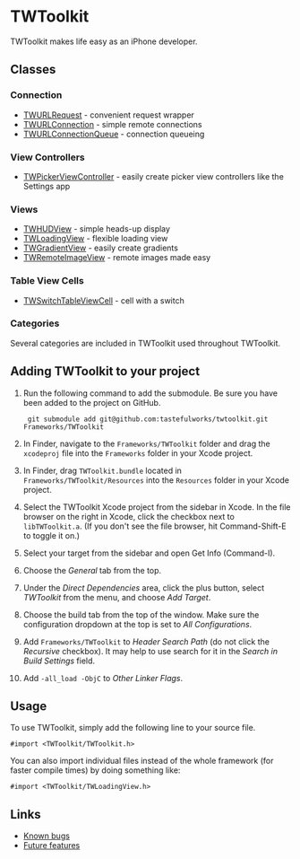 # TWToolkit

TWToolkit makes life easy as an iPhone developer.

## Classes

### Connection

* [TWURLRequest][] - convenient request wrapper
* [TWURLConnection][] - simple remote connections
* [TWURLConnectionQueue][] - connection queueing

### View Controllers

* [TWPickerViewController][] - easily create picker view controllers like the Settings app

### Views

* [TWHUDView][] - simple heads-up display
* [TWLoadingView][] - flexible loading view
* [TWGradientView][] - easily create gradients
* [TWRemoteImageView][] - remote images made easy

### Table View Cells

* [TWSwitchTableViewCell][] - cell with a switch

### Categories

Several categories are included in TWToolkit used throughout TWToolkit.

## Adding TWToolkit to your project

1. Run the following command to add the submodule. Be sure you have been added to the project on GitHub.

        git submodule add git@github.com:tastefulworks/twtoolkit.git Frameworks/TWToolkit

2. In Finder, navigate to the `Frameworks/TWToolkit` folder and drag the `xcodeproj` file into the `Frameworks` folder in your Xcode project.

3. In Finder, drag `TWToolkit.bundle` located in `Frameworks/TWToolkit/Resources` into the `Resources` folder in your Xcode project.

4. Select the TWToolkit Xcode project from the sidebar in Xcode. In the file browser on the right in Xcode, click the checkbox next to `libTWToolkit.a`. (If you don't see the file browser, hit Command-Shift-E to toggle it on.)

5. Select your target from the sidebar and open Get Info (Command-I).

6. Choose the *General* tab from the top.

7. Under the *Direct Dependencies* area, click the plus button, select *TWToolkit* from the menu, and choose *Add Target*.

8. Choose the build tab from the top of the window. Make sure the configuration dropdown at the top is set to *All Configurations*.

9. Add `Frameworks/TWToolkit` to *Header Search Path* (do not click the *Recursive* checkbox). It may help to use search for it in the *Search in Build Settings* field.

10. Add `-all_load -ObjC` to *Other Linker Flags*.

## Usage

To use TWToolkit, simply add the following line to your source file.

    #import <TWToolkit/TWToolkit.h>

You can also import individual files instead of the whole framework (for faster compile times) by doing something like:

    #import <TWToolkit/TWLoadingView.h>

## Links

* [Known bugs](https://github.com/tastefulworks/twtoolkit/issues/labels/Bug)
* [Future features](https://github.com/tastefulworks/twtoolkit/issues/labels/Enhancement)

[TWURLRequest]: http://github.com/tastefulworks/twtoolkit/blob/master/TWToolkit/TWURLRequest.h
[TWURLConnection]: http://github.com/tastefulworks/twtoolkit/blob/master/TWToolkit/TWURLConnection.h
[TWURLConnectionQueue]: http://github.com/tastefulworks/twtoolkit/blob/master/TWToolkit/TWURLConnectionQueue.h
[TWPickerViewController]: http://github.com/tastefulworks/twtoolkit/blob/master/TWToolkit/TWPickerViewController.h
[TWHUDView]: http://github.com/tastefulworks/twtoolkit/blob/master/TWToolkit/TWHUDView.h
[TWLoadingView]: http://github.com/tastefulworks/twtoolkit/blob/master/TWToolkit/TWLoadingView.h
[TWGradientView]: http://github.com/tastefulworks/twtoolkit/blob/master/TWToolkit/TWGradientView.h
[TWRemoteImageView]: http://github.com/tastefulworks/twtoolkit/blob/master/TWToolkit/TWRemoteImageView.h
[TWSwitchTableViewCell]: http://github.com/tastefulworks/twtoolkit/blob/master/TWToolkit/TWSwitchTableViewCell.h
